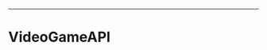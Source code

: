 --------------------------------------------------------------------------------------

# VideoGameAPI
